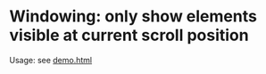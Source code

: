 # Windowing: only show elements visible at current scroll position

Usage: see [demo.html](demo.html)